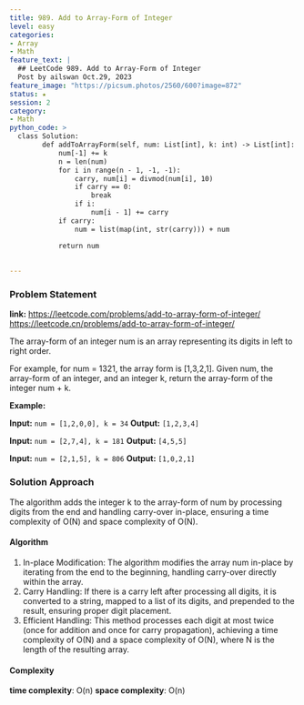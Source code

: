```yaml
---
title: 989. Add to Array-Form of Integer
level: easy
categories:
- Array
- Math
feature_text: |
  ## LeetCode 989. Add to Array-Form of Integer
  Post by ailswan Oct.29, 2023
feature_image: "https://picsum.photos/2560/600?image=872"
status: ★
session: 2
category:
- Math
python_code: >
  class Solution:
        def addToArrayForm(self, num: List[int], k: int) -> List[int]:
            num[-1] += k
            n = len(num)
            for i in range(n - 1, -1, -1):
                carry, num[i] = divmod(num[i], 10)
                if carry == 0:
                    break
                if i:
                    num[i - 1] += carry
            if carry:
                num = list(map(int, str(carry))) + num

            return num
                
   
---
```


### Problem Statement
**link:**
https://leetcode.com/problems/add-to-array-form-of-integer/
https://leetcode.cn/problems/add-to-array-form-of-integer/
 
The array-form of an integer num is an array representing its digits in left to right order.

For example, for num = 1321, the array form is [1,3,2,1].
Given num, the array-form of an integer, and an integer k, return the array-form of the integer num + k.


**Example:**

**Input:** `num = [1,2,0,0], k = 34`
**Output:** `[1,2,3,4]`
 
**Input:** `num = [2,7,4], k = 181`
**Output:** `[4,5,5]`
 
**Input:** `num = [2,1,5], k = 806`
**Output:** `[1,0,2,1]`

### Solution Approach
The algorithm adds the integer k to the array-form of num by processing digits from the end and handling carry-over in-place, ensuring a time complexity of O(N) and space complexity of O(N).

#### Algorithm
1. In-place Modification: The algorithm modifies the array num in-place by iterating from the end to the beginning, handling carry-over directly within the array.
2. Carry Handling: If there is a carry left after processing all digits, it is converted to a string, mapped to a list of its digits, and prepended to the result, ensuring proper digit placement.
3. Efficient Handling: This method processes each digit at most twice (once for addition and once for carry propagation), achieving a time complexity of O(N) and a space complexity of O(N), where N is the length of the resulting array.

#### Complexity
 **time complexity**: O(n)
 **space complexity**: O(n)
